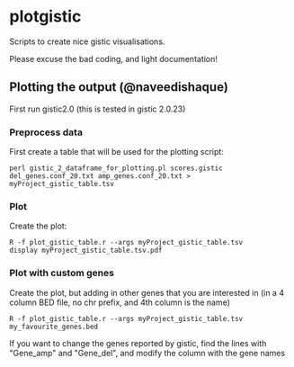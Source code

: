 # plotgistic

Scripts to create nice gistic visualisations.

Please excuse the bad coding, and light documentation!

## Plotting the output (@naveedishaque)

First run gistic2.0 (this is tested in gistic 2.0.23)

### Preprocess data

First create a table that will be used for the plotting script:

```
perl gistic_2_dataframe_for_plotting.pl scores.gistic del_genes.conf_20.txt amp_genes.conf_20.txt > myProject_gistic_table.tsv
```

### Plot

Create the plot:

```
R -f plot_gistic_table.r --args myProject_gistic_table.tsv
display myProject_gistic_table.tsv.pdf
```

### Plot with custom genes

Create the plot, but adding in other genes that you are interested in (in a 4 column BED file, no chr prefix, and 4th column is the name)

```
R -f plot_gistic_table.r --args myProject_gistic_table.tsv my_favourite_genes.bed
```

If you want to change the genes reported by gistic, find the lines with "Gene_amp" and "Gene_del", and modify the column with the gene names
